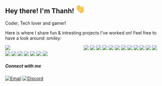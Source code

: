 <h2>Hey there! I'm Thanh! <img src="https://raw.githubusercontent.com/ABSphreak/ABSphreak/master/gifs/Hi.gif" width="30px"></h2>
<p>Coder, Tech lover and gamer!</p>
<p>Here is where I share fun & intresting projects I've worked on!
Feel free to have a look around :smiley:</p>

<div>
  <img align="left" width=50% src="https://github-readme-stats.vercel.app/api?username=thanhz&show_icons=true&theme=slateorange"/>
</div>

<div>
  <img src="https://img.shields.io/badge/-Scala-333333?style=flat&logo=scala"/>
  <img src="https://img.shields.io/badge/-Java-333333?style=flat&logo=java"/>
  <img src="https://img.shields.io/badge/-HTML5-333333?style=flat&logo=HTML5"/>
  <img src="https://img.shields.io/badge/-CSS-333333?style=flat&logo=CSS3&logoColor=1572B6"/>
  <img src="https://img.shields.io/badge/-JavaScript-333333?style=flat&logo=javascript"/>
  <img src="https://img.shields.io/badge/-TypeScript-333333?style=flat&logo=typescript&logoColor=007396"/>
  <img src="https://img.shields.io/badge/-React-333333?style=flat&logo=react"/>
  <img src="https://img.shields.io/badge/-MySQL-333333?style=flat&logo=mysql"/>
  <img src="https://img.shields.io/badge/-Selenium-333333?style=flat&logo=selenium"/>
  <img src="https://img.shields.io/badge/-Git-333333?style=flat&logo=git"/>
  <img src="https://img.shields.io/badge/-Linux-333333?style=flat&logo=linux&logoColor=007ACC"/>
  <img src="https://img.shields.io/badge/-Apache%20Maven-333333?style=flat&logo=apachemaven&logoColor=007ACC"/>
  <img src="https://img.shields.io/badge/-SBT-333333?style=flat&logo=sbt&logoColor=007ACC"/>
  <img src="https://img.shields.io/badge/-Spring-333333?style=flat&logo=spring"/>
  <img src="https://img.shields.io/badge/-Visual%20Studio%20Code-333333?style=flat&logo=visual-studio-code&logoColor=007ACC"/>
  <img src="https://img.shields.io/badge/-IntelliJ%20IDEA-333333?style=flat&logo=intellij-idea&logoColor=007ACC"/>
  <img src="https://img.shields.io/badge/-GitHub%20Actions-333333?style=flat&logo=githubactions"/>
  <img src="https://img.shields.io/badge/-Terraform-333333?style=flat&logo=terraform"/>
  <img src="https://img.shields.io/badge/-AWS-333333?style=flat&logo=amazonaws"/>
</div>

<div>
  <h5>Connect with me</h5>
  <a href="mailto:tri.lam@outlook.com"><img alt="Email" src="https://img.shields.io/badge/Email-grey?style=flat-square&logo=gmail"></a>
  <a href="https://discordapp.com/users/Tofu#9419"><img alt="Discord" src="https://img.shields.io/badge/Discord-grey?style=flat-square&logo=discord"></a>
</div>
